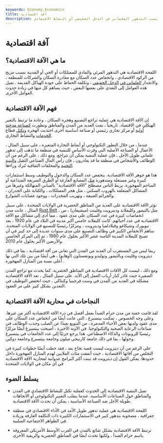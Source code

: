 ```yaml
---
keywords: Economy,Economics
title: آفة اقتصادية
description: اللفحة الاقتصادية هي التدهور المرئي والمادي للممتلكات أو الحي أو المدينة بسبب التدهور العلماني في الدخل الحقيقي أو النشاط الاقتصادي.
---
```


# آفة اقتصادية
## ما هي الآفة الاقتصادية؟

اللفحة الاقتصادية هي التدهور المرئي والمادي للممتلكات أو الحي أو المدينة بسبب مزيج من الركود الاقتصادي ، وانخفاض عدد السكان مع مغادرة السكان والشركات للمنطقة ، والانحدار [العلماني في](/secular) [الدخل الحقيقي](/realincome) ، وتكلفة الحفاظ على جودة الهياكل القديمة . تميل هذه العوامل إلى التغذي على بعضها البعض ، حيث يساهم كل منها في زيادة حدوث العوامل الأخرى.

## فهم الآفة الاقتصادية

إن الآفة الاقتصادية هي عملية تراجع التصنيع وهجرة السكان ، وعادة ما ترتبط بالتغير الهيكلي في الاقتصاد. تاريخياً ، نمت العديد من المدن والمناطق وتطورت [كصناعة مدخنة أولية](/smokestack-industries) أو مركز تجاري رئيسي أو صناعة أساسية أخرى اجتذبت الهجرة [وتكتل](/externaleconomiesofscale) قطاع [الخدمات](/service-sector) والنشاط التجاري.

عندما ، من خلال التطور التكنولوجي أو أنماط التجارة المتغيرة ، على سبيل المثال ، الأعمال أو الصناعة الأصلية التي وفرت الأساس للتنمية في منطقة ما تذهب إلى تدهور علماني طويل الأجل ، فإن عملية التنمية يمكن أن تتراجع. ومع ذلك ، على الرغم من أن الوظائف والأشخاص في منطقة ما قد يغادرون ، فإن رأس المال الصناعي الثقيل [والبنية التحتية](/infrastructure) والمخلفات الثقافية تُترك وراءها.

هذا هو جوهر الآفة الاقتصادية. ينخفض عدد السكان والدخول والتوظيف وسط استثمارات كبيرة وغير مستغلة ومتدهورة [مثل](/sunkcost) المصانع الفارغة أو الطرق السريعة المتداعية أو المناجم المهجورة. يربط الناس مصطلح "الآفة الاقتصادية" بالمباني المتهالكة وغيرها من المشاكل المتعلقة بالهروب السكني ، مثل هجر الممتلكات ، والكتابة على الجدران ، والجرائم العنيفة ، وتهريب المخدرات ، ووجود عصابات الشوارع.

تؤثر الآفة الاقتصادية على العديد من المناطق الحضرية في الولايات المتحدة ، على سبيل المثال ، عانت مدن [Rust Belt](/rust-belt) ، مثل بالتيمور وكليفلاند وديترويت وفلينت (ميشيغان) ، من انخفاضات كبيرة في عدد السكان على مدى عقود ، مما أدى إلى مشاكل مع الآفة الاقتصادية في عدد أحيائهم. كانت كليفلاند خامس أكبر مدينة في البلاد في عام 1920 ، بعد نيويورك وشيكاغو وفيلادلفيا وديترويت ، ومركزًا رئيسيًا للتصنيع في الولايات المتحدة. ساهم الانخفاض الكبير في وظائف التصنيع على مدى سنوات عديدة إلى حد كبير في أن تصبح كليفلاند المدينة الثامنة عشر الأكبر بحلول عام 1980 ، ثم إلى المركز الخامس والأربعين الأكبر بحلول عام 2010.

ربما ليس من المستغرب أن العديد من المدن التي تعاني من آفة اقتصادية ، بما في ذلك ديترويت وفلينت وبالتيمور وتوليدو ويونغستاون (أوهايو) ، هي أيضًا من بين تلك التي بها أعلى نسبة من المنازل المهجورة .

ومع ذلك ، ليست كل الآفات الاقتصادية في المناطق الحضرية. كما يحدث مع تراجع المدن الصغيرة حيث غادر كبار أرباب العمل إلى الأبد. على سبيل المثال ، تعد الآفة الاقتصادية مشكلة في العديد من المدن في وست فرجينيا وكنتاكي ، حيث انخفض التوظيف في التعدين بشكل كبير على مر العقود.

## النجاحات في محاربة الآفة الاقتصادية

لقد قامت حفنة من مدن حزام الصدأ بعمل أفضل في درء الآفة الاقتصادية أكثر من غيرها. وعلى وجه الخصوص ، تمكنت بيتسبرغ ، التي عانت أيضًا من انخفاض عدد السكان على مدى عقود ولديها بعض الأحياء المدمرة ، من التنويع بعيدًا عن الصلب وجذب الوظائف في صناعات الرعاية الصحية والتكنولوجيا. في الآونة الأخيرة ، أصبحت بيتسبرغ أيضًا مركزًا رئيسيًا للروبوتات والذكاء الاصطناعي. هذا يرجع جزئيًا إلى عدد الجامعات في بيتسبرغ وحولها ، بما في ذلك جامعة كارنيجي ميلون وجامعة بيتسبرغ وجامعة دوكين.

على الرغم من أن ديترويت ليست قصة نجاح بعد ، فقد خطت أيضًا خطوات كبيرة في التخلص من آفاتها الاقتصادية ، حيث أنفقت مئات الملايين لهدم المنازل المهجورة داخل حدودها. يمكن القول إن ديترويت قد تبنت أكثر البرامج عدوانية لمحاربة الآفة الاقتصادية في أي مكان في الولايات المتحدة

## يسلط الضوء

- تميل التنمية الاقتصادية إلى الحدوث كعملية تكتل للنشاط الاقتصادي في المدن والمناطق حول الصناعات الأساسية. عندما ينقلب التغيير التكنولوجي أو الاتجاهات طويلة الأجل ضد الصناعة الأساسية ، يمكن أن تحدث الآفة الاقتصادية.

- اللفحة الاقتصادية هي عملية تدهور طويل الأمد في الأداء الاقتصادي في منطقة جغرافية ، مصحوبة بتدهور كبير في الاستثمارات الكبيرة ذات التكلفة الغارقة وزيادة في الظواهر الاجتماعية السلبية.

- ترتبط الآفة الاقتصادية بشكل شائع بالمدن في الغرب الأوسط الأمريكي المعروفة باسم حزام الصدأ ، ولكنها تحدث أيضًا في المناطق الحضرية والريفية الأخرى.

